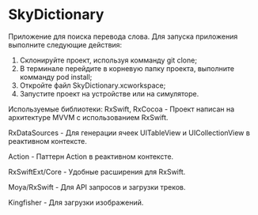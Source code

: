 # SkyDictionary
Приложение для поиска перевода слова.
Для запуска приложения выполните следующие действия:
1. Склонируйте проект, используя комманду git clone;
2. В терминале перейдите в корневую папку проекта, выполните комманду pod install; 
3. Откройте файл SkyDictionary.xcworkspace;
4. Запустите проект на устройстве или на симуляторе. 

Используемые библиотеки:
RxSwift, RxCocoa - Проект написан на архитектуре MVVM c использованием RxSwift.

RxDataSources - Для генерации ячеек UITableView и UICollectionView в реактивном контексте.

Action - Паттерн Action в реактивном контексте.

RxSwiftExt/Core - Удобные расширения для RxSwift.

Moya/RxSwift - Для API запросов и загрузки треков.
  
Kingfisher - Для загрузки изображений.
